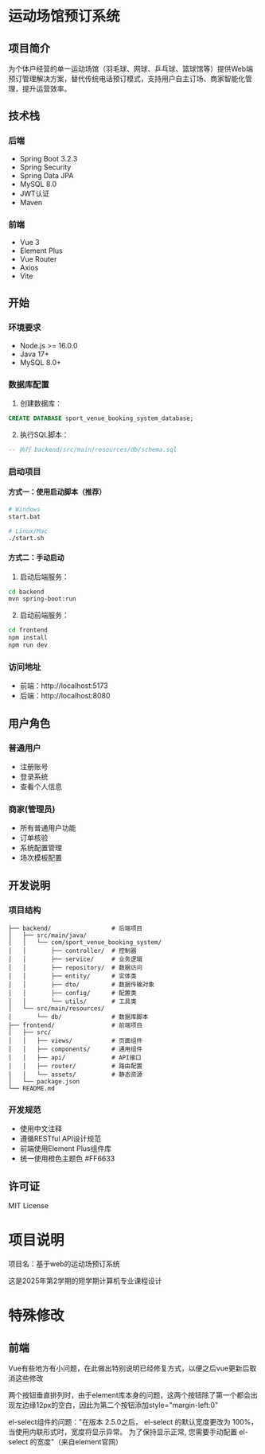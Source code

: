 # 运动场馆预订系统

## 项目简介

为个体户经营的单一运动场馆（羽毛球、网球、乒乓球、篮球馆等）提供Web端预订管理解决方案，替代传统电话预订模式，支持用户自主订场、商家智能化管理，提升运营效率。

## 技术栈

### 后端
- Spring Boot 3.2.3
- Spring Security
- Spring Data JPA
- MySQL 8.0
- JWT认证
- Maven

### 前端
- Vue 3
- Element Plus
- Vue Router
- Axios
- Vite

## 开始

### 环境要求
- Node.js >= 16.0.0
- Java 17+
- MySQL 8.0+

### 数据库配置
1. 创建数据库：
```sql
CREATE DATABASE sport_venue_booking_system_database;
```

2. 执行SQL脚本：
```sql
-- 执行 backend/src/main/resources/db/schema.sql
```

### 启动项目

#### 方式一：使用启动脚本（推荐）
```bash
# Windows
start.bat

# Linux/Mac
./start.sh
```

#### 方式二：手动启动

1. 启动后端服务：
```bash
cd backend
mvn spring-boot:run
```

2. 启动前端服务：
```bash
cd frontend
npm install
npm run dev
```

### 访问地址
- 前端：http://localhost:5173
- 后端：http://localhost:8080

## 用户角色

### 普通用户
- 注册账号
- 登录系统
- 查看个人信息

### 商家(管理员)
- 所有普通用户功能
- 订单核验
- 系统配置管理
- 场次模板配置

## 开发说明

### 项目结构
```
├── backend/                 # 后端项目
│   ├── src/main/java/
│   │   └── com/sport_venue_booking_system/
│   │       ├── controller/  # 控制器
│   │       ├── service/     # 业务逻辑
│   │       ├── repository/  # 数据访问
│   │       ├── entity/      # 实体类
│   │       ├── dto/         # 数据传输对象
│   │       ├── config/      # 配置类
│   │       └── utils/       # 工具类
│   └── src/main/resources/
│       └── db/              # 数据库脚本
├── frontend/                # 前端项目
│   ├── src/
│   │   ├── views/           # 页面组件
│   │   ├── components/      # 通用组件
│   │   ├── api/             # API接口
│   │   ├── router/          # 路由配置
│   │   └── assets/          # 静态资源
│   └── package.json
└── README.md
```

### 开发规范
- 使用中文注释
- 遵循RESTful API设计规范
- 前端使用Element Plus组件库
- 统一使用橙色主题色 #FF6633

## 许可证

MIT License

# 项目说明

项目名：基于web的运动场预订系统

这是2025年第2学期的短学期计算机专业课程设计



# 特殊修改

## 前端

Vue有些地方有小问题，在此做出特别说明已经修复方式，以便之后vue更新后取消这些修改

两个按钮垂直排列时，由于element库本身的问题，这两个按钮除了第一个都会出现左边缘12px的空白，因此为第二个按钮添加style="margin-left:0"

el-select组件的问题："在版本 2.5.0之后， el-select 的默认宽度更改为 100%，当使用内联形式时，宽度将显示异常。 为了保持显示正常, 您需要手动配置 el-select 的宽度"（来自element官网）
